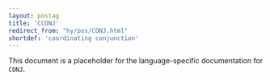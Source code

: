 ```yaml
---
layout: postag
title: 'CCONJ'
redirect_from: "hy/pos/CONJ.html"
shortdef: 'coordinating conjunction'
---
```


This document is a placeholder for the language-specific documentation
for `CONJ`.
